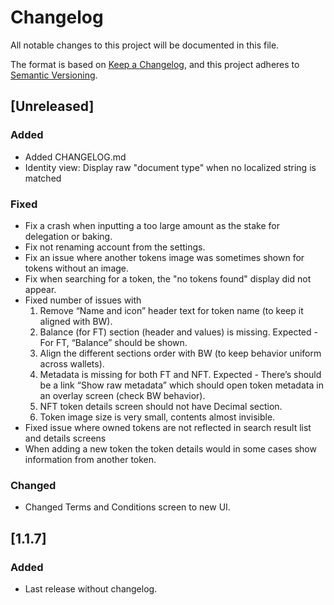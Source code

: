 # Changelog

All notable changes to this project will be documented in this file.

The format is based on [Keep a Changelog](https://keepachangelog.com/en/1.0.0/),
and this project adheres to [Semantic Versioning](https://semver.org/spec/v2.0.0.html).

## [Unreleased]

### Added

- Added CHANGELOG.md
- Identity view: Display raw "document type" when no localized string is matched

### Fixed

- Fix a crash when inputting a too large amount as the stake for delegation or baking.
- Fix not renaming account from the settings.
- Fix an issue where another tokens image was sometimes shown for tokens without an image.
- Fix when searching for a token, the "no tokens found" display did not appear.
- Fixed number of issues with 
  1. Remove “Name and icon” header text for token name (to keep it aligned with BW).
  2. Balance (for FT) section (header and values) is missing. Expected - For FT, “Balance” should be shown.
  3. Align the different sections order with BW (to keep behavior uniform across wallets).
  4. Metadata is missing for both FT and NFT. Expected - There’s should be a link “Show raw metadata” which should open token metadata in an overlay screen (check BW behavior).
  5. NFT token details screen should not have Decimal section.
  6. Token image size is very small, contents almost invisible.
- Fixed issue where owned tokens are not reflected in search result list and details screens
- When adding a new token the token details would in some cases show information from another token.

### Changed

- Changed Terms and Conditions screen to new UI.

## [1.1.7]

### Added

- Last release without changelog.

